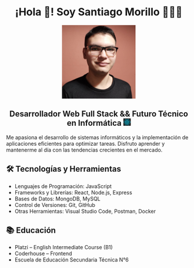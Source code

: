 
<h1 align="center">¡Hola 👋! Soy Santiago Morillo 👨🏻‍💻</h1>


<p align="center">
<img src="./otrapalcv.png" alt="Foto CV" height="200" width="200" align="center"/>
<p>

<h2 align="center">Desarrollador Web Full Stack && Futuro Técnico en Informática <img src="./imagen-react.jpeg" height="20" width="20"/></h2>

<p>Me apasiona el desarrollo de sistemas informáticos y la implementación de aplicaciones eficientes para optimizar tareas. Disfruto aprender y mantenerme al día con las tendencias crecientes en el mercado.</p>

<h2><b>🛠️ Tecnologías y Herramientas</b></h2>
<ul>
<li>Lenguajes de Programación: JavaScript</li>
<li>Frameworks y Librerías: React, Node.js, Express</li>
<li>Bases de Datos: MongoDB, MySQL</li>
<li>Control de Versiones: Git, GitHub</li>
<li>Otras Herramientas: Visual Studio Code, Postman, Docker</li>
</ul>


<h2><b>📚 Educación</b></h2>
<ul>
<li>Platzi – English Intermediate Course (B1)</li>
<li>Coderhouse – Frontend</li>
<li>Escuela de Educación Secundaria Técnica N°6</li>
</ul>